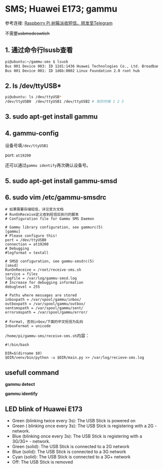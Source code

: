 # SMS; Huawei E173; gammu

参考连接: [Raspberry Pi 树莓派收短信，转发至Telegram](http://wenbinwu.com/%E7%82%B9%E7%82%B9%E6%BB%B4%E6%BB%B4/2018/04/25/raspberry-pi-sms.html)

不需要~~usbmodeswtich~~
## 1. 通过命令行lsusb查看

```bash
pi@ubuntu:~/gammu-sms $ lsusb
Bus 001 Device 003: ID 12d1:1436 Huawei Technologies Co., Ltd. Broadband stick # 华为网卡
Bus 001 Device 001: ID 1d6b:0002 Linux Foundation 2.0 root hub

```
## 2. ls /dev/ttyUSB*
```bash
pi@ubuntu: ls /dev/ttyUSB*
/dev/ttyUSB0  /dev/ttyUSB1 /dev/ttyUSB2 # 有的时候 1 2 3
```
## 3. sudo apt-get install gammu

## 4. gammu-config
设备号填```/dev/ttyUSB1``` 

port: ```at19200```

还可以通过```gammu identify```再次确认设备号。

## 5. sudo apt-get install gammu-smsd

## 6. sudo vim /etc/gammu-smsdrc
```
# 如果需要存储短信，详见官方文档
# RunOnReceive定义收到短信后执行的脚本
# Configuration file for Gammu SMS Daemon

# Gammu library configuration, see gammurc(5)
[gammu]
# Please configure this!
port = /dev/ttyUSB0
connection = at19200
# Debugging
#logformat = textall

# SMSD configuration, see gammu-smsdrc(5)
[smsd]
RunOnReceive = /root/receive-sms.sh
service = files
logfile = /var/log/gammu-smsd.log
# Increase for debugging information
debuglevel = 255

# Paths where messages are stored
inboxpath = /var/spool/gammu/inbox/
outboxpath = /var/spool/gammu/outbox/
sentsmspath = /var/spool/gammu/sent/
errorsmspath = /var/spool/gammu/error/

# Format, 否则inbox/下面的中文短信为乱码
InboxFormat = unicode
```

```/home/pi/gammu-sms/receive-sms.sh```内容：

```
#!/bin/bash

DIR=$(dirname $0)
$DIR/venv/bin/python -u $DIR/main.py >> /var/log/recieve-sms.log
```

## usefull command
**gammu detect** 

**gammu identify**  


## LED blink of Huawei E173
- Green (blinking twice every 3s): The USB Stick is powered on
- Green ( blinking once every 3s): The USB Stick is registering with a 2G - network.
- Blue (blinking once every 3s): The USB Stick is registering with a 3G/3G+ - network.
- Green (solid): The USB Stick is connected to a 2G network
- Blue (solid): The USB Stick is connected to a 3G network
- Cyan (solid): The USB Stick is connected to a 3G+ network
- Off: The USB Stick is removed